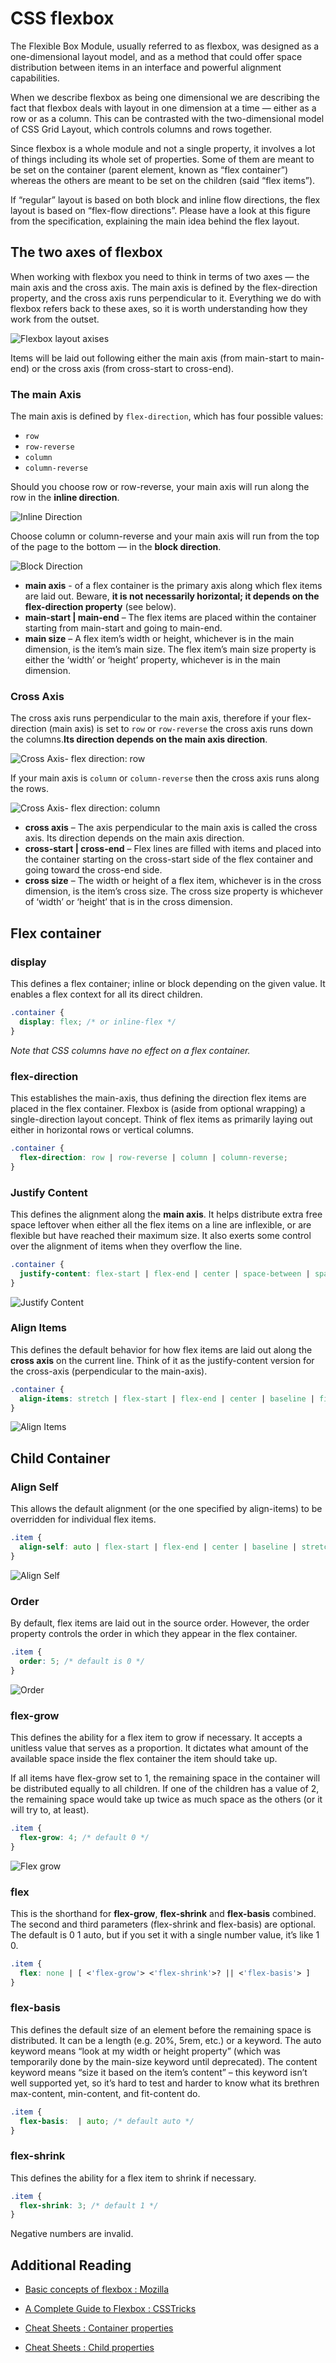# CSS flexbox

The Flexible Box Module, usually referred to as flexbox, was designed as a one-dimensional layout model, and as a method that could offer space distribution between items in an interface and powerful alignment capabilities.

When we describe flexbox as being one dimensional we are describing the fact that flexbox deals with layout in one dimension at a time — either as a row or as a column. This can be contrasted with the two-dimensional model of CSS Grid Layout, which controls columns and rows together.

Since flexbox is a whole module and not a single property, it involves a lot of things including its whole set of properties. Some of them are meant to be set on the container (parent element, known as “flex container”) whereas the others are meant to be set on the children (said “flex items”).

If “regular” layout is based on both block and inline flow directions, the flex layout is based on “flex-flow directions”. Please have a look at this figure from the specification, explaining the main idea behind the flex layout.

## The two axes of flexbox

When working with flexbox you need to think in terms of two axes — the main axis and the cross axis. The main axis is defined by the flex-direction property, and the cross axis runs perpendicular to it. Everything we do with flexbox refers back to these axes, so it is worth understanding how they work from the outset.

![Flexbox layout axises](images/flexbox-axises.png)

Items will be laid out following either the main axis (from main-start to main-end) or the cross axis (from cross-start to cross-end).

### The main Axis

The main axis is defined by `flex-direction`, which has four possible values:

- `row`
- `row-reverse`
- `column`
- `column-reverse`

Should you choose row or row-reverse, your main axis will run along the row in the **inline direction**.

![Inline Direction](images/main-axis-inline-direction.png)

Choose column or column-reverse and your main axis will run from the top of the page to the bottom — in the **block direction**.

![Block Direction](images/main-axis-block-direction.png)

- **main axis** - of a flex container is the primary axis along which flex items are laid out. Beware, **it is not necessarily horizontal; it depends on the flex-direction property** (see below).
- **main-start | main-end** – The flex items are placed within the container starting from main-start and going to main-end.
- **main size** – A flex item’s width or height, whichever is in the main dimension, is the item’s main size. The flex item’s main size property is either the ‘width’ or ‘height’ property, whichever is in the main dimension.

### Cross Axis

The cross axis runs perpendicular to the main axis, therefore if your flex-direction (main axis) is set to `row` or `row-reverse` the cross axis runs down the columns.**Its direction depends on the main axis direction**.

![Cross Axis- flex direction: row](images/cross-axis-flex-direction-row.png)

If your main axis is `column` or `column-reverse` then the cross axis runs along the rows.

![Cross Axis- flex direction: column](images/cross-axis-flex-direction-column.png)

- **cross axis** – The axis perpendicular to the main axis is called the cross axis. Its direction depends on the main axis direction.
- **cross-start | cross-end** – Flex lines are filled with items and placed into the container starting on the cross-start side of the flex container and going toward the cross-end side.
- **cross size** – The width or height of a flex item, whichever is in the cross dimension, is the item’s cross size. The cross size property is whichever of ‘width’ or ‘height’ that is in the cross dimension.

## Flex container

### display

This defines a flex container; inline or block depending on the given value. It enables a flex context for all its direct children.

```css
.container {
  display: flex; /* or inline-flex */
}

```

*Note that CSS columns have no effect on a flex container.*

### flex-direction

This establishes the main-axis, thus defining the direction flex items are placed in the flex container. Flexbox is (aside from optional wrapping) a single-direction layout concept. Think of flex items as primarily laying out either in horizontal rows or vertical columns.

```css
.container {
  flex-direction: row | row-reverse | column | column-reverse;
}
```

### Justify Content

This defines the alignment along the **main axis**. It helps distribute extra free space leftover when either all the flex items on a line are inflexible, or are flexible but have reached their maximum size. It also exerts some control over the alignment of items when they overflow the line.

```css
.container {
  justify-content: flex-start | flex-end | center | space-between | space-around | space-evenly | start | end | left | right ... + safe | unsafe;
}
```

![Justify Content](images/justify-content.png)

### Align Items

This defines the default behavior for how flex items are laid out along the **cross axis** on the current line. Think of it as the justify-content version for the cross-axis (perpendicular to the main-axis).

```css
.container {
  align-items: stretch | flex-start | flex-end | center | baseline | first baseline | last baseline | start | end | self-start | self-end + ... safe | unsafe;
}
```

![Align Items](images/align-items.png)

## Child Container

### Align Self

This allows the default alignment (or the one specified by align-items) to be overridden for individual flex items.

```css
.item {
  align-self: auto | flex-start | flex-end | center | baseline | stretch;
}
```

![Align Self](images/align-self.png)

### Order

By default, flex items are laid out in the source order. However, the order property controls the order in which they appear in the flex container.

```css
.item {
  order: 5; /* default is 0 */
}
```

![Order](images/order.png)

### flex-grow

This defines the ability for a flex item to grow if necessary. It accepts a unitless value that serves as a proportion. It dictates what amount of the available space inside the flex container the item should take up.

If all items have flex-grow set to 1, the remaining space in the container will be distributed equally to all children. If one of the children has a value of 2, the remaining space would take up twice as much space as the others (or it will try to, at least).

```css
.item {
  flex-grow: 4; /* default 0 */
}
```

![Flex grow](images/flex-grow.png)

### flex

This is the shorthand for **flex-grow**, **flex-shrink** and **flex-basis** combined. The second and third parameters (flex-shrink and flex-basis) are optional. The default is 0 1 auto, but if you set it with a single number value, it’s like 1 0.

```css
.item {
  flex: none | [ <'flex-grow'> <'flex-shrink'>? || <'flex-basis'> ]
}
```

### flex-basis

This defines the default size of an element before the remaining space is distributed. It can be a length (e.g. 20%, 5rem, etc.) or a keyword. The auto keyword means “look at my width or height property” (which was temporarily done by the main-size keyword until deprecated). The content keyword means “size it based on the item’s content” – this keyword isn’t well supported yet, so it’s hard to test and harder to know what its brethren max-content, min-content, and fit-content do.

```css
.item {
  flex-basis:  | auto; /* default auto */
}
```

### flex-shrink

This defines the ability for a flex item to shrink if necessary.

```css
.item {
  flex-shrink: 3; /* default 1 */
}
```

Negative numbers are invalid.

## Additional Reading

- [Basic concepts of flexbox : Mozilla](https://developer.mozilla.org/en-US/docs/Web/CSS/CSS_Flexible_Box_Layout/Basic_Concepts_of_Flexbox
)

- [A Complete Guide to Flexbox : CSSTricks](https://css-tricks.com/snippets/css/a-guide-to-flexbox/)

- [Cheat Sheets : Container properties](cheet-sheets/A%20-%20Container%20Properties.pdf)

- [Cheat Sheets : Child properties](cheet-sheets/B%20-%20Child%20Properties.pdf)
